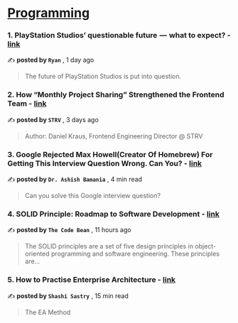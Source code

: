 
<h1><a href=https://medium.com/tag/programming/recommended target="_blank" rel="noopener noreferrer">Programming</a></h1>
<h3>1. PlayStation Studios’ questionable future  —  what to expect? - <a href=https://medium.com/@txhfqjn/playstation-studios-questionable-future-what-to-expect-fbd56bb3aef8?source=tag_recommended_feed---------0-84----------programming----------d8b1385e_b6a9_4a24_a414_e08ed84afdda------- target="_blank" rel="noopener noreferrer">link</a></h3>

✍️ **posted by `Ryan`** <date> , 1 day ago</date>

<blockquote>The future of PlayStation Studios is put into question.</blockquote>

<h3>2. How “Monthly Project Sharing” Strengthened the Frontend Team - <a href=https://medium.com/@strv/how-monthly-project-sharing-strengthened-the-frontend-team-cbccd6fe0835?source=tag_recommended_feed---------1-107----------programming----------d8b1385e_b6a9_4a24_a414_e08ed84afdda------- target="_blank" rel="noopener noreferrer">link</a></h3>

✍️ **posted by `STRV`** <date> , 3 days ago</date>

<blockquote>Author: Daniel Kraus, Frontend Engineering Director @ STRV</blockquote>

<h3>3. Google Rejected Max Howell(Creator Of Homebrew) For Getting This Interview Question Wrong. Can You? - <a href=https://medium.com/gitconnected/google-rejected-max-howell-creator-of-homebrew-for-getting-this-interview-question-wrong-c99324f6fa90?source=tag_recommended_feed---------2-85----------programming----------d8b1385e_b6a9_4a24_a414_e08ed84afdda------- target="_blank" rel="noopener noreferrer">link</a></h3>

✍️ **posted by `Dr. Ashish Bamania`** <date> , 4 min read</date>

<blockquote>Can you solve this Google interview question?</blockquote>

<h3>4. SOLID Principle: Roadmap to Software Development - <a href=https://medium.com/@thecodebean/solid-principle-roadmap-to-software-development-9979031b7c3c?source=tag_recommended_feed---------3-84----------programming----------d8b1385e_b6a9_4a24_a414_e08ed84afdda------- target="_blank" rel="noopener noreferrer">link</a></h3>

✍️ **posted by `The Code Bean`** <date> , 11 hours ago</date>

<blockquote>The SOLID principles are a set of five design principles in object-oriented programming and software engineering. These principles are…</blockquote>

<h3>5. How to Practise Enterprise Architecture - <a href=https://medium.com/analysts-corner/how-to-practise-enterprise-architecture-6bf18871b00f?source=tag_recommended_feed---------4-107----------programming----------d8b1385e_b6a9_4a24_a414_e08ed84afdda------- target="_blank" rel="noopener noreferrer">link</a></h3>

✍️ **posted by `Shashi Sastry`** <date> , 15 min read</date>

<blockquote>The EA Method</blockquote>


